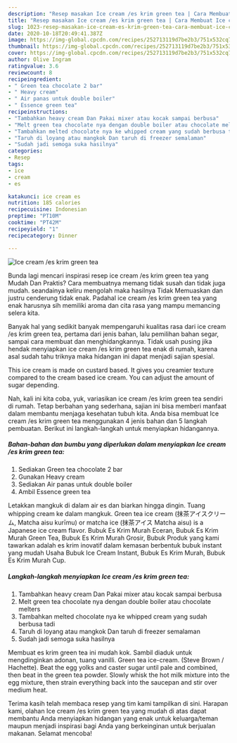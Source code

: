 ```yaml
---
description: "Resep masakan Ice cream /es krim green tea | Cara Membuat Ice cream /es krim green tea Yang Mudah Dan Praktis"
title: "Resep masakan Ice cream /es krim green tea | Cara Membuat Ice cream /es krim green tea Yang Mudah Dan Praktis"
slug: 1023-resep-masakan-ice-cream-es-krim-green-tea-cara-membuat-ice-cream-es-krim-green-tea-yang-mudah-dan-praktis
date: 2020-10-18T20:49:41.387Z
image: https://img-global.cpcdn.com/recipes/252713119d7be2b3/751x532cq70/ice-cream-es-krim-green-tea-foto-resep-utama.jpg
thumbnail: https://img-global.cpcdn.com/recipes/252713119d7be2b3/751x532cq70/ice-cream-es-krim-green-tea-foto-resep-utama.jpg
cover: https://img-global.cpcdn.com/recipes/252713119d7be2b3/751x532cq70/ice-cream-es-krim-green-tea-foto-resep-utama.jpg
author: Olive Ingram
ratingvalue: 3.6
reviewcount: 8
recipeingredient:
- " Green tea chocolate 2 bar"
- " Heavy cream"
- " Air panas untuk double boiler"
- " Essence green tea"
recipeinstructions:
- "Tambahkan heavy cream Dan Pakai mixer atau kocak sampai berbusa"
- "Melt green tea chocolate nya dengan double boiler atau chocolate melters"
- "Tambahkan melted chocolate nya ke whipped cream yang sudah berbusa tadi"
- "Taruh di loyang atau mangkok Dan taruh di freezer semalaman"
- "Sudah jadi semoga suka hasilnya"
categories:
- Resep
tags:
- ice
- cream
- es

katakunci: ice cream es 
nutrition: 185 calories
recipecuisine: Indonesian
preptime: "PT10M"
cooktime: "PT42M"
recipeyield: "1"
recipecategory: Dinner

---
```



![Ice cream /es krim green tea](https://img-global.cpcdn.com/recipes/252713119d7be2b3/751x532cq70/ice-cream-es-krim-green-tea-foto-resep-utama.jpg)

Bunda lagi mencari inspirasi resep ice cream /es krim green tea yang Mudah Dan Praktis? Cara membuatnya memang tidak susah dan tidak juga mudah. seandainya keliru mengolah maka hasilnya Tidak Memuaskan dan justru cenderung tidak enak. Padahal ice cream /es krim green tea yang enak harusnya sih memiliki aroma dan cita rasa yang mampu memancing selera kita.

Banyak hal yang sedikit banyak mempengaruhi kualitas rasa dari ice cream /es krim green tea, pertama dari jenis bahan, lalu pemilihan bahan segar, sampai cara membuat dan menghidangkannya. Tidak usah pusing jika hendak menyiapkan ice cream /es krim green tea enak di rumah, karena asal sudah tahu triknya maka hidangan ini dapat menjadi sajian spesial.

This ice cream is made on custard based. It gives you creamier texture compared to the cream based ice cream. You can adjust the amount of sugar depending.


Nah, kali ini kita coba, yuk, variasikan ice cream /es krim green tea sendiri di rumah. Tetap berbahan yang sederhana, sajian ini bisa memberi manfaat dalam membantu menjaga kesehatan tubuh kita. Anda bisa membuat Ice cream /es krim green tea menggunakan 4 jenis bahan dan 5 langkah pembuatan. Berikut ini langkah-langkah untuk menyiapkan hidangannya.

<!--inarticleads1-->

##### Bahan-bahan dan bumbu yang diperlukan dalam menyiapkan Ice cream /es krim green tea:

1. Sediakan  Green tea chocolate 2 bar
1. Gunakan  Heavy cream
1. Sediakan  Air panas untuk double boiler
1. Ambil  Essence green tea


Letakkan mangkuk di dalam air es dan biarkan hingga dingin. Tuang whipping cream ke dalam mangkuk. Green tea ice cream (抹茶アイスクリーム, Matcha aisu kurīmu) or matcha ice (抹茶アイス Matcha aisu) is a Japanese ice cream flavor. Bubuk Es Krim Murah Eceran, Bubuk Es Krim Murah Green Tea, Bubuk Es Krim Murah Grosir, Bubuk Produk yang kami tawarkan adalah es krim inovatif dalam kemasan berbentuk bubuk instant yang mudah Usaha Bubuk Ice Cream Instant, Bubuk Es Krim Murah, Bubuk Es Krim Murah Cup. 

<!--inarticleads2-->

##### Langkah-langkah menyiapkan Ice cream /es krim green tea:

1. Tambahkan heavy cream Dan Pakai mixer atau kocak sampai berbusa
1. Melt green tea chocolate nya dengan double boiler atau chocolate melters
1. Tambahkan melted chocolate nya ke whipped cream yang sudah berbusa tadi
1. Taruh di loyang atau mangkok Dan taruh di freezer semalaman
1. Sudah jadi semoga suka hasilnya


Membuat es krim green tea ini mudah kok. Sambil diaduk untuk mengdinginkan adonan, tuang vanilli. Green tea ice-cream. (Steve Brown / Hachette). Beat the egg yolks and caster sugar until pale and combined, then beat in the green tea powder. Slowly whisk the hot milk mixture into the egg mixture, then strain everything back into the saucepan and stir over medium heat. 

Terima kasih telah membaca resep yang tim kami tampilkan di sini. Harapan kami, olahan Ice cream /es krim green tea yang mudah di atas dapat membantu Anda menyiapkan hidangan yang enak untuk keluarga/teman maupun menjadi inspirasi bagi Anda yang berkeinginan untuk berjualan makanan. Selamat mencoba!
